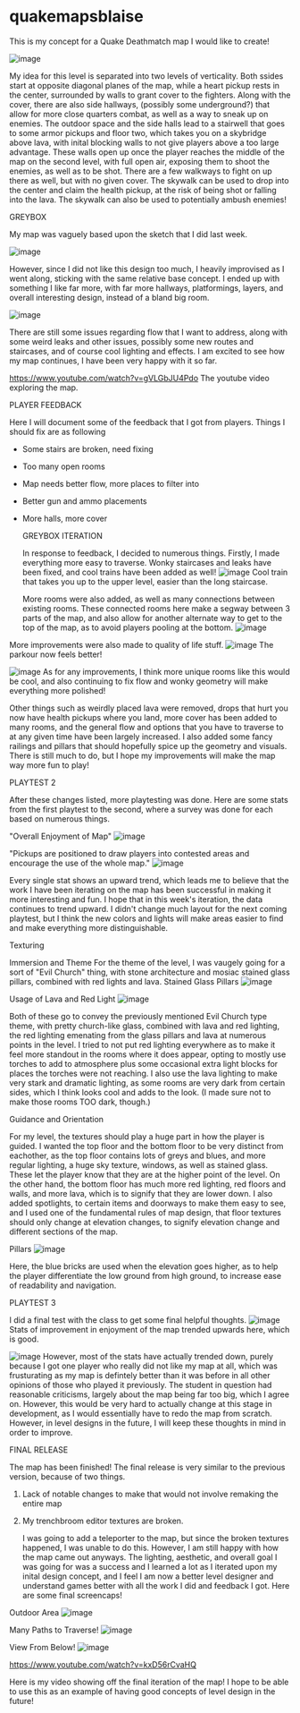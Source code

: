 # quakemapsblaise

This is my concept for a Quake Deathmatch map I would like to create!

![image](https://github.com/blaisecar/quakemapsblaise/assets/153130544/73d86313-2ad5-4b9a-9186-a7475b226699)

My idea for this level is separated into two levels of verticality. Both ssides start at opposite diagonal planes of the map, while a heart pickup rests in the center,
surrounded by walls to grant cover to the fighters. Along with the cover, there are also side hallways, (possibly some underground?) that allow for more close quarters combat, as well as a way to sneak up on enemies. The outdoor space and the side halls lead to a stairwell that goes to some armor pickups and floor two, which takes you on a skybridge above lava, with inital blocking walls to not give players above a too large advantage. These walls open up once the player reaches the middle of the map on the second level, with full open air, exposing them to shoot the enemies, as well as to be shot. There are a few walkways to fight on up there as well, but with no given cover.
The skywalk can be used to drop into the center and claim the health pickup, at the risk of being shot or falling into the lava. The skywalk can also be used to potentially ambush enemies!


GREYBOX 


My map was vaguely based upon the sketch that I did last week.

![image](https://github.com/blaisecar/quakemapsblaise/assets/153130544/73d86313-2ad5-4b9a-9186-a7475b226699)

However, since I did not like this design too much, I heavily improvised as I went along, sticking with the same relative base concept.
I ended up with something I like far more, with far more hallways, platformings, layers, and overall interesting design, instead of a bland
big room.


![image](https://github.com/blaisecar/quakemapsblaise/assets/153130544/ef209bc8-fb1c-4e5a-8e84-3ee23f47296a)

There are still some issues regarding flow that I want to address, along with some weird leaks and other issues, possibly some new routes and staircases,
and of course cool lighting and effects. I am excited to see how my map continues, I have been very happy with it so far.

https://www.youtube.com/watch?v=gVLGbJU4Pdo 
The youtube video exploring the map.

PLAYER FEEDBACK

Here I will document some of the feedback that I got from players. 
Things I should fix are as following
- Some stairs are broken, need fixing
- Too many open rooms
- Map needs better flow, more places to filter into
- Better gun and ammo placements
- More halls, more cover

  GREYBOX ITERATION

  In response to feedback, I decided to numerous things. Firstly, I made everything more easy to traverse. Wonky staircases and leaks have been fixed, and cool trains have been added as well!
  ![image](https://github.com/blaisecar/quakemapsblaise/assets/153130544/07ef068b-f1aa-4e27-bae0-f0696439b4ce)
  Cool train that takes you up to the upper level, easier than the long staircase.

  More rooms were also added, as well as many connections between existing rooms. These connected rooms here make a segway between 3 parts of the map, and also allow for another alternate way to get to the
  top of the map, as to avoid players pooling at the bottom.
  ![image](https://github.com/blaisecar/quakemapsblaise/assets/153130544/735edd5a-0869-4d54-9064-bb80193743d1)

More improvements were also made to quality of life stuff. 
![image](https://github.com/blaisecar/quakemapsblaise/assets/153130544/2c827480-edaf-406b-a1b4-d1401afb2aae)
The parkour now feels better!

![image](https://github.com/blaisecar/quakemapsblaise/assets/153130544/90f7055a-7957-4ddc-ac8a-56efa3f18b9a)
As for any improvements, I think more unique rooms like this would be cool, and also continuing to fix flow and wonky geometry will make everything more polished!

Other things such as weirdly placed lava were removed, drops that hurt you now have health pickups where you land, more cover has been added to many rooms, and the general flow and options that you have to traverse to at any given time have been largely increased. I also added some fancy railings and pillars that should hopefully spice up the geometry and visuals.
There is still much to do, but I hope my improvements will make the map way more fun to play!

PLAYTEST 2

After these changes listed, more playtesting was done. 
Here are some stats from the first playtest to the second, where a survey was done for each based on numerous things.

"Overall Enjoyment of Map"
![image](https://github.com/blaisecar/quakemapsblaise/assets/153130544/aecb127b-84c8-4bb2-9017-039501607e17)

"Pickups are positioned to draw players into contested areas and encourage the use of the whole map."
![image](https://github.com/blaisecar/quakemapsblaise/assets/153130544/24a686d6-4653-42f5-8c68-f23843af6dbd)

Every single stat shows an upward trend, which leads me to believe that the work I have been iterating on the map has been successful in making it more interesting and fun. I hope that in this week's iteration, the data continues to trend upward. I didn't change much layout for the next coming playtest, but I think the new colors and lights will make areas easier to find and make everything more distinguishable.

Texturing

Immersion and Theme
For the theme of the level, I was vaugely going for a sort of "Evil Church" thing, with stone architecture and mosiac stained glass pillars, combined with red lights and lava.
Stained Glass Pillars
![image](https://github.com/blaisecar/quakemapsblaise/assets/153130544/fecf629e-ad21-4f8d-b0c2-7f773dbc9acf)

Usage of Lava and Red Light
![image](https://github.com/blaisecar/quakemapsblaise/assets/153130544/1308be27-911a-44c5-b7c4-ade9955475ac)

Both of these go to convey the previously mentioned Evil Church type theme, with pretty church-like glass, combined with lava and red lighting, the red lighting emenating from the glass pillars and lava at numerous points in the level. I tried to not put red lighting everywhere as to make it feel more standout in the rooms where it does appear, opting to mostly use torches to add to atmosphere plus some occasional extra light blocks for places the torches were not reaching. I also use the lava lighting to make very stark and dramatic lighting, as some rooms are very dark from certain sides, which I think looks cool and adds to the look. (I made sure not to make those rooms TOO dark, though.)

Guidance and Orientation

For my level, the textures should play a huge part in how the player is guided. I wanted the top floor and the bottom floor to be very distinct from eachother, as the top floor contains lots of greys and blues, and more regular lighting, a huge sky texture, windows, as well as stained glass. These let the player know that they are at the higher point of the level. On the other hand, the bottom floor has much more red lighting, red floors and walls, and more lava, which is to signify that they are lower down. I also added spotlights, to certain items and doorways to make them easy to see, and I used one of the fundamental rules of map design, that floor textures should only change at elevation changes, to signify elevation change and different sections of the map. 

Pillars
![image](https://github.com/blaisecar/quakemapsblaise/assets/153130544/1a8d6e2c-190e-45f0-943b-219ebfa07e77)

Here, the blue bricks are used when the elevation goes higher, as to help the player differentiate the low ground from high ground, to increase ease of readability and navigation.

PLAYTEST 3

I did a final test with the class to get some final helpful thoughts.
![image](https://github.com/blaisecar/quakemapsblaise/assets/153130544/23937b0c-69a7-442f-9a4f-112f8cf64706)
Stats of improvement in enjoyment of the map trended upwards here, which is good. 

![image](https://github.com/blaisecar/quakemapsblaise/assets/153130544/60110798-85a2-47d1-934e-9ba485377f03)
However, most of the stats have actually trended down, purely because I got one player who really did not like my map at all, which was frusturating as my map is defintely better than it was before in all other opinions of those who played it previously.
The student in question had reasonable criticisms, largely about the map being far too big, which I agree on. However, this would be very hard to actually change at this stage in development, as I would essentially have to redo the map from scratch. However, in level designs in the future, I will keep these thoughts in mind in order to improve. 

FINAL RELEASE

The map has been finished! The final release is very similar to the previous version, because of two things.
1. Lack of notable changes to make that would not involve remaking the entire map
2. My trenchbroom editor textures are broken.

   I was going to add a teleporter to the map, but since the broken textures happened, I was unable to do this. However, I am still happy with how the map came out anyways. The lighting, aesthetic, and overall goal I was going for was a success and I learned a lot as I iterated upon my inital design concept, and I feel I am now a better level designer and understand games better with all the work I did and feedback I got. Here are some final screencaps!

Outdoor Area
   ![image](https://github.com/blaisecar/quakemapsblaise/assets/153130544/a2f17b5d-5c07-4de3-84e2-a050aeccf0e2)


   Many Paths to Traverse!
   ![image](https://github.com/blaisecar/quakemapsblaise/assets/153130544/ac0a4108-cc98-4c1d-992b-00bc74841b1d)

   View From Below!
   ![image](https://github.com/blaisecar/quakemapsblaise/assets/153130544/88a9baaf-5728-42e8-86c0-ef41c0af11b2)


  https://www.youtube.com/watch?v=kxD56rCvaHQ

  Here is my video showing off the final iteration of the map! I hope to be able to use this as an example of having good concepts of level design in the future!






